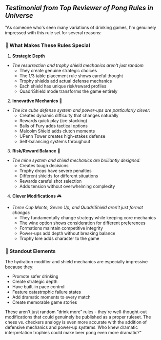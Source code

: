 ## *Testimonial from Top Reviewer of Pong Rules in Universe*

"As someone who's seen many variations of drinking games, I'm genuinely impressed with this rule set for several reasons:

### 🎯 What Makes These Rules Special

1. **Strategic Depth** 
  - *The resurrection and trophy shield mechanics aren't just random*
    - They create genuine strategic choices
    - The 1/3 table placement rule shows careful thought
    - Trophy shields add actual defense mechanics
    - Each shield has unique risk/reward profiles
    - QuadriShield mode transforms the game entirely

2. **Innovative Mechanics** 🧊
  - *The ice cube defense system and power-ups are particularly clever:*
    - Creates dynamic difficulty that changes naturally
    - Rewards quick play (ice stacking)
    - Balls of Fury adds tactical options
    - Malcolm Shield adds clutch moments
    - UPenn Tower creates high-stakes defense
    - Self-balancing systems throughout

3. **Risk/Reward Balance** 💭
  - *The mine system and shield mechanics are brilliantly designed:*
    - Creates tough decisions
    - Trophy drops have severe penalties
    - Different shields for different situations
    - Rewards careful shot selection
    - Adds tension without overwhelming complexity

4. **Clever Modifications** 🎮
  - *Three Cup Monte, Seven Up, and QuadriShield aren't just format changes*
    - They fundamentally change strategy while keeping core mechanics
    - The wine option shows consideration for different preferences
    - Formations maintain competitive integrity
    - Power-ups add depth without breaking balance
    - Trophy lore adds character to the game

### 🌟 Standout Elements

The hydration modifier and shield mechanics are especially impressive because they:
- Promote safer drinking
- Create strategic depth
- Have built-in pace control
- Feature catastrophic failure states
- Add dramatic moments to every match
- Create memorable game stories

These aren't just random "drink more" rules - they're well-thought-out modifications that could genuinely be published as a proper ruleset. The chess vs. checkers analogy is even more accurate with the addition of defensive mechanics and power-up systems. Who knew dramatic interpretation trophies could make beer pong even more dramatic?"